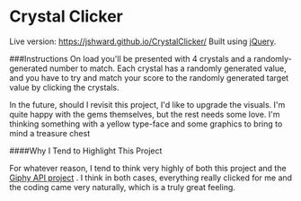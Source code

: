 # Crystal Clicker
Live version: https://jshward.github.io/CrystalClicker/
Built using [jQuery](https://jquery.com/).

###Instructions
On load you'll be presented with 4 crystals and a randomly-generated number to match. 
Each crystal has a randomly generated value, and you have to try and match your score to the randomly generated target value by clicking the crystals.

In the future, should I revisit this project, I'd like to upgrade the visuals. 
I'm quite happy with the gems themselves, but the rest needs some love.
I'm thinking something with a yellow type-face and some graphics to bring to mind a treasure chest

####Why I Tend to Highlight This Project

For whatever reason, I tend to think very highly of both this project and the [Giphy API project](https://github.com/jshward/giphyapp) . 
I think in both cases, everything really clicked for me and the coding came very naturally, which is a truly great feeling.
